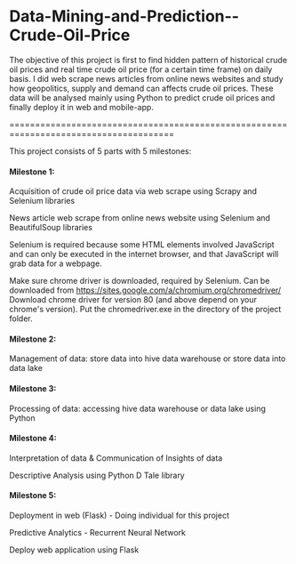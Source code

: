 # Data-Mining-and-Prediction--Crude-Oil-Price

The objective of this project is first to find hidden pattern of historical crude oil prices and real time crude oil price (for a certain time frame) on daily basis. I did web scrape news articles from online news websites and study how geopolitics, supply and demand can affects crude oil prices. These data will be analysed mainly using Python to predict crude oil prices and finally deploy it in web and mobile-app.

======================================================================================

This project consists of 5 parts with 5 milestones:

#### Milestone 1:
Acquisition of crude oil price data via web scrape using Scrapy and Selenium libraries

News article web scrape from online news website using Selenium and BeautifulSoup libraries

Selenium is required because some HTML elements involved JavaScript and can only be executed in the internet browser, and that JavaScript will grab data for a webpage.

Make sure chrome driver is downloaded, required by Selenium. Can be downloaded from https://sites.google.com/a/chromium.org/chromedriver/ Download chrome driver for version 80 (and above depend on your chrome's version). Put the chromedriver.exe in the directory of the project folder.

#### Milestone 2:
Management of data: store data into hive data warehouse or store data into data lake

#### Milestone 3:
Processing of data: accessing hive data warehouse or data lake using Python

#### Milestone 4:
Interpretation of data & Communication of Insights of data

Descriptive Analysis using Python D Tale library

#### Milestone 5:
Deployment in web (Flask) - Doing individual for this project

Predictive Analytics - Recurrent Neural Network

Deploy web application using Flask
